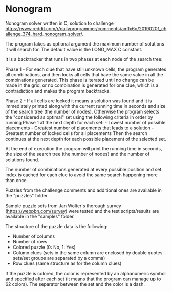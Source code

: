 # Nonogram

Nonogram solver written in C, solution to challenge https://www.reddit.com/r/dailyprogrammer/comments/am1x6o/20190201_challenge_374_hard_nonogram_solver/.

The program takes as optional argument the maximum number of solutions it will search for. The default value is the LONG_MAX C constant.

It is a backtracker that runs in two phases at each node of the search tree:

Phase 1 - For each clue that have still unknown cells, the program generates all combinations, and then locks all cells that have the same value in all the combinations generated. This phase is iterated until no change can be made in the grid, or no combination is generated for one clue, which is a contradiction and makes the program backtracks.

Phase 2 - If all cells are locked it means a solution was found and it is immediately printed along with the current running time in seconds and size of the search tree (the number of nodes). Otherwise the program selects the "considered as optimal" set using the following criteria in order by running Phase 1 at the next depth for each set:
    - Lowest number of possible placements
    - Greatest number of placements that leads to a solution
    - Greatest number of locked cells for all placements
 Then the search continues at the next depth for each possible placement of the selected set.
 
At the end of execution the program will print the running time in seconds, the size of the search tree (the number of nodes) and the number of solutions found.

The number of combinations generated at every possible position and set index is cached for each clue to avoid the same search happening more than once.

Puzzles from the challenge comments and additional ones are available in the "puzzles" folder.

Sample puzzle sets from Jan Wolter's thorough survey (https://webpbn.com/survey) were tested and the test scripts/results are available in the "samples" folder.

The structure of the puzzle data is the following:

- Number of columns
- Number of rows
- Colored puzzle (0: No, 1: Yes)
- Column clues (sets in the same column are enclosed by double quotes - sets/set groups are separated by a comma)
- Row clues (same structure as for the column clues)

If the puzzle is colored, the color is represented by an alphanumeric symbol and specified after each set (it means that the program can manage up to 62 colors). The separator between the set and the color is a dash.
